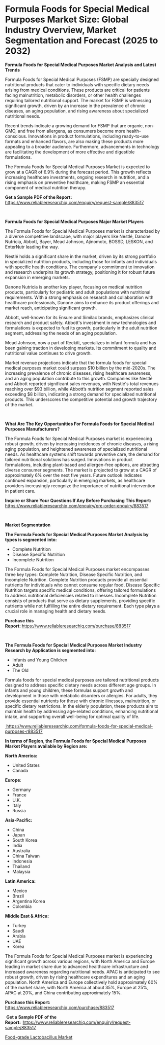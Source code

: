 <p><h1>Formula Foods for Special Medical Purposes Market Size: Global Industry Overview, Market Segmentation and Forecast (2025 to 2032)</h1></p><p><strong>Formula Foods for Special Medical Purposes Market Analysis and Latest Trends</strong></p>
<p><p>Formula Foods for Special Medical Purposes (FSMP) are specially designed nutritional products that cater to individuals with specific dietary needs arising from medical conditions. These products are critical for patients facing malnutrition, metabolic disorders, or other health challenges requiring tailored nutritional support. The market for FSMP is witnessing significant growth, driven by an increase in the prevalence of chronic diseases, an aging population, and rising awareness about specialized nutritional needs.</p><p>Recent trends indicate a growing demand for FSMP that are organic, non-GMO, and free from allergens, as consumers become more health-conscious. Innovations in product formulations, including ready-to-use formats and enhanced flavors, are also making these products more appealing to a broader audience. Furthermore, advancements in technology are facilitating the development of more effective and digestible formulations.</p><p>The Formula Foods for Special Medical Purposes Market is expected to grow at a CAGR of 6.9% during the forecast period. This growth reflects increasing healthcare investments, ongoing research in nutrition, and a rising emphasis on preventive healthcare, making FSMP an essential component of medical nutrition therapy.</p></p>
<p><strong>Get a Sample PDF of the Report:&nbsp;</strong> <a href="https://www.reliableresearchiq.com/enquiry/request-sample/883517?utm_campaign=3381&utm_medium=2&utm_source=Github&utm_content=ia&utm_term=07042025&utm_id=formula-foods-for-special-medical-purposes">https://www.reliableresearchiq.com/enquiry/request-sample/883517</a></p>
<p>&nbsp;</p>
<p><strong>Formula Foods for Special Medical Purposes Major Market Players</strong></p>
<p><p>The Formula Foods for Special Medical Purposes market is characterized by a diverse competitive landscape, with major players like Nestlé, Danone Nutricia, Abbott, Bayer, Mead Johnson, Ajinomoto, BOSSD, LESKON, and EnterNutr leading the way.</p><p>Nestlé holds a significant share in the market, driven by its strong portfolio in specialized nutrition products, including those for infants and individuals with specific health conditions. The company's commitment to innovation and research underpins its growth strategy, positioning it for robust future expansion in emerging markets.</p><p>Danone Nutricia is another key player, focusing on medical nutrition products, particularly for pediatric and adult populations with nutritional requirements. With a strong emphasis on research and collaboration with healthcare professionals, Danone aims to enhance its product offerings and market reach, anticipating significant growth.</p><p>Abbott, well-known for its Ensure and Similac brands, emphasizes clinical research and product safety. Abbott's investment in new technologies and formulations is expected to fuel its growth, particularly in the adult nutrition segment, addressing the needs of an aging population.</p><p>Mead Johnson, now a part of Reckitt, specializes in infant formula and has been gaining traction in developing markets. Its commitment to quality and nutritional value continues to drive growth.</p><p>Market revenue projections indicate that the formula foods for special medical purposes market could surpass $10 billion by the mid-2020s. The increasing prevalence of chronic diseases, rising healthcare awareness, and an aging population contribute to this growth. Companies like Nestlé and Abbott reported significant sales revenues, with Nestlé's total revenues reaching over $93 billion, while Abbott’s nutrition segment reported sales exceeding $8 billion, indicating a strong demand for specialized nutritional products. This underscores the competitive potential and growth trajectory of the market.</p></p>
<p>&nbsp;</p>
<p><strong>What Are The Key Opportunities For Formula Foods for Special Medical Purposes Manufacturers?</strong></p>
<p><p>The Formula Foods for Special Medical Purposes market is experiencing robust growth, driven by increasing incidences of chronic diseases, a rising aging population, and heightened awareness of specialized nutritional needs. As healthcare systems shift towards preventive care, the demand for tailored nutritional solutions has surged. Innovations in product formulations, including plant-based and allergen-free options, are attracting diverse consumer segments. The market is projected to grow at a CAGR of approximately 6% over the next five years. Future outlook indicates continued expansion, particularly in emerging markets, as healthcare providers increasingly recognize the importance of nutritional intervention in patient care.</p></p>
<p><strong>Inquire or Share Your Questions If Any Before Purchasing This Report:</strong> <a href="https://www.reliableresearchiq.com/enquiry/pre-order-enquiry/883517?utm_campaign=3381&utm_medium=2&utm_source=Github&utm_content=ia&utm_term=07042025&utm_id=formula-foods-for-special-medical-purposes">https://www.reliableresearchiq.com/enquiry/pre-order-enquiry/883517</a></p>
<p>&nbsp;</p>
<p><strong>Market Segmentation</strong></p>
<p><strong>The Formula Foods for Special Medical Purposes Market Analysis by types is segmented into:</strong></p>
<p><ul><li>Complete Nutrition</li><li>Disease Specific Nutrition</li><li>Incomplete Nutrition</li></ul></p>
<p><p>The Formula Foods for Special Medical Purposes market encompasses three key types: Complete Nutrition, Disease Specific Nutrition, and Incomplete Nutrition. Complete Nutrition products provide all essential nutrients for individuals who cannot consume regular food. Disease Specific Nutrition targets specific medical conditions, offering tailored formulations to address nutritional deficiencies related to illnesses. Incomplete Nutrition consists of products that serve as dietary supplements, providing specific nutrients while not fulfilling the entire dietary requirement. Each type plays a crucial role in managing health and dietary needs.</p></p>
<p><strong>Purchase this Report:&nbsp;</strong><a href="https://www.reliableresearchiq.com/purchase/883517?utm_campaign=3381&utm_medium=2&utm_source=Github&utm_content=ia&utm_term=07042025&utm_id=formula-foods-for-special-medical-purposes">https://www.reliableresearchiq.com/purchase/883517</a></p>
<p>&nbsp;</p>
<p><strong>The Formula Foods for Special Medical Purposes Market Industry Research by Application is segmented into:</strong></p>
<p><ul><li>Infants and Young Children</li><li>Adult</li><li>The Old</li></ul></p>
<p><p>Formula foods for special medical purposes are tailored nutritional products designed to address specific dietary needs across different age groups. In infants and young children, these formulas support growth and development in those with metabolic disorders or allergies. For adults, they provide essential nutrients for those with chronic illnesses, malnutrition, or specific dietary restrictions. In the elderly population, these products aim to maintain health by addressing age-related conditions, enhancing nutritional intake, and supporting overall well-being for optimal quality of life.</p></p>
<p><a href="https://www.reliableresearchiq.com/formula-foods-for-special-medical-purposes-r883517?utm_campaign=3381&utm_medium=2&utm_source=Github&utm_content=ia&utm_term=07042025&utm_id=formula-foods-for-special-medical-purposes">&nbsp;https://www.reliableresearchiq.com/formula-foods-for-special-medical-purposes-r883517</a></p>
<p><strong>In terms of Region, the Formula Foods for Special Medical Purposes Market Players available by Region are:</strong></p>
<p>
    <p> <strong> North America: </strong>
        <ul>
            <li>United States</li>
            <li>Canada</li>
        </ul>
        </p> 
    <p> <strong> Europe: </strong>
        <ul>
            <li>Germany</li>
            <li>France</li>
            <li>U.K.</li>
            <li>Italy</li>
            <li>Russia</li>
        </ul>
        </p> 
    <p> <strong> Asia-Pacific: </strong>
        <ul>
            <li>China</li>
            <li>Japan</li>
            <li>South Korea</li>
            <li>India</li>
            <li>Australia</li>
            <li>China Taiwan</li>
            <li>Indonesia</li>
            <li>Thailand</li>
            <li>Malaysia</li>
        </ul>
        </p> 
    <p> <strong> Latin America: </strong>
        <ul>
            <li>Mexico</li>
            <li>Brazil</li>
            <li>Argentina Korea</li>
            <li>Colombia</li>
        </ul>
        </p> 
    <p> <strong> Middle East & Africa: </strong>
        <ul>
            <li>Turkey</li>
            <li>Saudi</li>
            <li>Arabia</li>
            <li>UAE</li>
            <li>Korea</li>
        </ul>
    </p>
    </p>
<p><p>The Formula Foods for Special Medical Purposes market is experiencing significant growth across various regions, with North America and Europe leading in market share due to advanced healthcare infrastructure and increased awareness regarding nutritional needs. APAC is anticipated to see robust growth, driven by rising healthcare expenditures and an aging population. North America and Europe collectively hold approximately 60% of the market share, with North America at about 35%, Europe at 25%, APAC at 20%, and China contributing approximately 15%.</p></p>
<p><strong>Purchase this Report: </strong><a href="https://www.reliableresearchiq.com/purchase/883517?utm_campaign=3381&utm_medium=2&utm_source=Github&utm_content=ia&utm_term=07042025&utm_id=formula-foods-for-special-medical-purposes">https://www.reliableresearchiq.com/purchase/883517</a></p>
<p>&nbsp;<strong>Get a Sample PDF of the Report:&nbsp;&nbsp;</strong><a href="https://www.reliableresearchiq.com/enquiry/request-sample/883517?utm_campaign=3381&utm_medium=2&utm_source=Github&utm_content=ia&utm_term=07042025&utm_id=formula-foods-for-special-medical-purposes">https://www.reliableresearchiq.com/enquiry/request-sample/883517</a></p>
<p><strong></strong></p>
<p><p><a href="https://github.com/abidomamen/Market-Research-Report-List-1/blob/main/food-grade-lactobacillus-market.md?utm_campaign=3381&utm_medium=2&utm_source=Github&utm_content=ia&utm_term=07042025&utm_id=formula-foods-for-special-medical-purposes">Food-grade Lactobacillus Market</a></p></p>